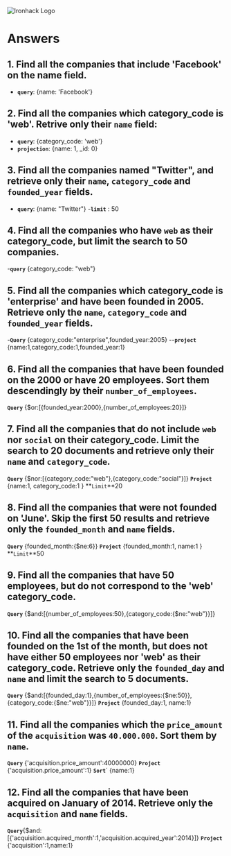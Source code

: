 ![Ironhack Logo](https://i.imgur.com/1QgrNNw.png)

# Answers

## 1. Find all the companies that include 'Facebook' on the **name** field.

 - **`query`**: {name: 'Facebook'}
 
 ## 2. Find all the companies which **category_code** is 'web'. Retrive only their `name` field:

 - **`query`**: {category_code: 'web'}
 - **`projection`**: {name: 1, _id: 0}

## 3. Find all the companies named "Twitter", and retrieve only their `name`, `category_code` and `founded_year` fields.
- **`query`**: {name: "Twitter"}
-**`limit`** : 50


## 4. Find all the companies who have `web` as their **category_code**, but limit the search to 50 companies.
-**`query`** {category_code: "web"}

## 5. Find all the companies which **category_code** is 'enterprise' and have been founded in 2005. Retrieve only the `name`, `category_code` and `founded_year` fields.
-**`Query`** {category_code:"enterprise",founded_year:2005}
--**`project`** {name:1,category_code:1,founded_year:1}

## 6. Find all the companies that have been **founded** on the 2000 or have 20 **employees**. Sort them descendingly by their `number_of_employees`.
**`Query`** {$or:[{founded_year:2000},{number_of_employees:20}]}	

## 7. Find all the companies that do not include `web` nor `social` on their **category_code**. Limit the search to 20 documents and retrieve only their `name` and `category_code`.
**`Query`** {$nor:[{category_code:"web"},{category_code:"social"}]}	
**`Project`** {name:1, category_code:1	}
**`Limit`**20

## 8. Find all the companies that were not **founded** on 'June'. Skip the first 50 results and retrieve only the `founded_month` and `name` fields.
**`Query`** {founded_month:{$ne:6}}
**`Project`** {founded_month:1, name:1	}
**`Limit`**50

## 9. Find all the companies that have 50 employees, but do not correspond to the 'web' **category_code**. 
**`Query`** {$and:[{number_of_employees:50},{category_code:{$ne:"web"}}]}

## 10. Find all the companies that have been founded on the 1st of the month, but does not have either 50 employees nor 'web' as their **category_code**. Retrieve only the `founded_day` and `name` and limit the search to 5 documents.
**`Query`** {$and:[{founded_day:1},{number_of_employees:{$ne:50}},{category_code:{$ne:"web"}}]}
**`Project`** {founded_day:1, name:1}


## 11. Find all the companies which the `price_amount` of the `acquisition` was **`40.000.000`**. Sort them by `name`.
**`Query`** {'acquisition.price_amount':40000000}
**`Project`** {'acquisition.price_amount':1}
**`Sort`**´ {name:1}

## 12. Find all the companies that have been acquired on January of 2014. Retrieve only the `acquisition` and `name` fields.

**`Query`**{$and:[{'acquisition.acquired_month':1,'acquisition.acquired_year':2014}]}
**`Project`**  {'acquisition':1,name:1}


